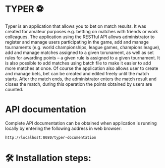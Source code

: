 # TYPER :soccer:

Typer is an application that allows you to bet on match results. It was created for amateur purposes e.g. betting on matches with friends or work colleagues. The application using the RESTful API allows administrator to register and manage users participating in the game, add and manage tournaments (e.g. world championships, league games, champions league), add and manage matches assigned to a given torunament, as well as set rules for awarding points – a given rule is assigned to a given tournament. It is also possible to add matches using batch file to make it easier to add more matches at once. Of course the application also allows user to create and manage bets, bet can be created and edited freely until the match starts. After the match ends, the administrator enters the match result and closes the match, during this operation the points obtained by users are counted. 



# API documentation

Complete API documentation can be obtained when application is running locally by entering the following address in web browser:

```
http://localhost:8080/typer-documentation
```

# :hammer_and_wrench: Installation steps:
